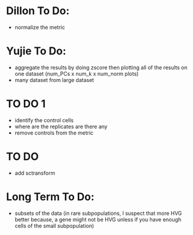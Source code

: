 # Dillon To Do:
- normalize the metric

# Yujie To Do:
- aggregate the results by doing zscore then plotting all of the results on one dataset (num_PCs x num_k x num_norm plots)
- many dataset from large dataset

# TO DO 1
- identify the control cells
- where are the replicates are there any
- remove controls from the metric

# TO DO
- add sctransform

# Long Term To Do:
- subsets of the data (in rare subpopulations, I suspect that more HVG better because, a gene might not be HVG unless if you have enough cells of the small subpopulation)
